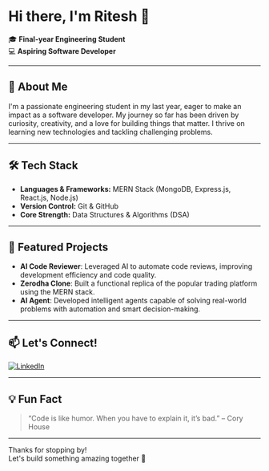 # Hi there, I'm Ritesh 👋

🎓 **Final-year Engineering Student**  
💻 **Aspiring Software Developer**

---

## 🚀 About Me

I'm a passionate engineering student in my last year, eager to make an impact as a software developer. My journey so far has been driven by curiosity, creativity, and a love for building things that matter. I thrive on learning new technologies and tackling challenging problems.

---

## 🛠️ Tech Stack

- **Languages & Frameworks:** MERN Stack (MongoDB, Express.js, React.js, Node.js)
- **Version Control:** Git & GitHub
- **Core Strength:** Data Structures & Algorithms (DSA)

---

## 🌟 Featured Projects

- **AI Code Reviewer**: Leveraged AI to automate code reviews, improving development efficiency and code quality.
- **Zerodha Clone**: Built a functional replica of the popular trading platform using the MERN stack.
- **AI Agent**: Developed intelligent agents capable of solving real-world problems with automation and smart decision-making.

---

## 📫 Let's Connect!

[![LinkedIn](https://img.shields.io/badge/LinkedIn-blue?logo=linkedin&style=flat-square)](https://www.linkedin.com/in/ritesh-kshirsagar-10037b2b1?utm_source=share&utm_campaign=share_via&utm_content=profile&utm_medium=android_app)

---

## 💡 Fun Fact

> “Code is like humor. When you have to explain it, it’s bad.” – Cory House

---

Thanks for stopping by!  
Let's build something amazing together 🚀
